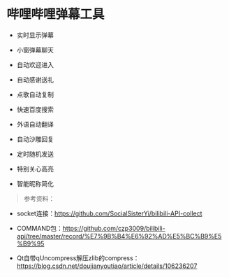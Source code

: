 哔哩哔哩弹幕工具
===

- 实时显示弹幕

- 小窗弹幕聊天

- 自动欢迎进入

- 自动感谢送礼

- 点歌自动复制

- 快速百度搜索

- 外语自动翻译

- 自动沙雕回复

- 定时随机发送

- 特别关心高亮

- 智能昵称简化



> 参考资料：

- socket连接：https://github.com/SocialSisterYi/bilibili-API-collect

- COMMAND包：https://github.com/czp3009/bilibili-api/tree/master/record/%E7%9B%B4%E6%92%AD%E5%BC%B9%E5%B9%95

- Qt自带qUncompress解压zlib的compress：https://blog.csdn.net/doujianyoutiao/article/details/106236207
